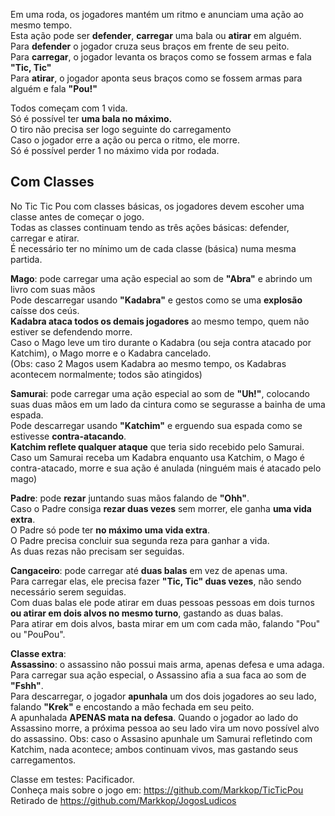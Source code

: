 Em uma roda, os jogadores mantém um ritmo e anunciam uma ação ao mesmo tempo.  
Esta ação pode ser **defender**, **carregar** uma bala ou **atirar** em alguém.  
Para **defender** o jogador cruza seus braços em frente de seu peito.  
Para **carregar**, o jogador levanta os braços como se fossem armas e fala **"Tic, Tic"**  
Para **atirar**, o jogador aponta seus braços como se fossem armas para alguém e fala **"Pou!"**  

Todos começam com 1 vida.  
Só é possível ter **uma bala no máximo.**  
O tiro não precisa ser logo seguinte do carregamento  
Caso o jogador erre a ação ou perca o ritmo, ele morre.  
Só é possível perder 1 no máximo vida por rodada.  

## Com Classes
No Tic Tic Pou com classes básicas, os jogadores devem escoher uma classe antes de começar o jogo.  
Todas as classes continuam tendo as três ações básicas: defender, carregar e atirar.  
É necessário ter no mínimo um de cada classe (básica) numa mesma partida.

**Mago**: pode carregar uma ação especial ao som de **"Abra"** e abrindo um livro com suas mãos  
Pode descarregar usando **"Kadabra"** e gestos como se uma **explosão** caísse dos ceús.  
**Kadabra ataca todos os demais jogadores** ao mesmo tempo, quem não estiver se defendendo morre.  
Caso o Mago leve um tiro durante o Kadabra (ou seja contra atacado por Katchim), o Mago morre e o Kadabra cancelado.   
(Obs: caso 2 Magos usem Kadabra ao mesmo tempo, os Kadabras acontecem normalmente; todos são atingidos)  

**Samurai**: pode carregar uma ação especial ao som de **"Uh!"**, colocando suas duas mãos em um lado da cintura como se segurasse a bainha de uma espada.  
Pode descarregar usando **"Katchim"** e erguendo sua espada como se estivesse **contra-atacando**.  
**Katchim reflete qualquer ataque** que teria sido recebido pelo Samurai.  
Caso um Samurai receba um Kadabra enquanto usa Katchim, o Mago é contra-atacado, morre e sua ação é anulada (ninguém mais é atacado pelo mago)  

**Padre**: pode **rezar** juntando suas mãos falando de **"Ohh"**.  
Caso o Padre consiga **rezar duas vezes** sem morrer, ele ganha **uma vida extra**.  
O Padre só pode ter **no máximo uma vida extra**.  
O Padre precisa concluir sua segunda reza para ganhar a vida.  
As duas rezas não precisam ser seguidas.  

**Cangaceiro**: pode carregar até **duas balas** em vez de apenas uma.   
Para carregar elas, ele precisa fazer **"Tic, Tic" duas vezes**, não sendo necessário serem seguidas.  
Com duas balas ele pode atirar em duas pessoas pessoas em dois turnos **ou atirar em dois alvos no mesmo turno**, gastando as duas balas.  
Para atirar em dois alvos, basta mirar em um com cada mão, falando "Pou" ou "PouPou".  

**Classe extra**:  
**Assassino**: o assassino não possui mais arma, apenas defesa e uma adaga.  
Para carregar sua ação especial, o Assassino afia a sua faca ao som de **"Fshh"**.  
Para descarregar, o jogador **apunhala** um dos dois jogadores ao seu lado, falando **"Krek"** e encostando a mão fechada em seu peito.  
A apunhalada **APENAS mata na defesa**. 
Quando o jogador ao lado do Assassino morre, a próxima pessoa ao seu lado vira um novo possível alvo do assassino.
Obs: caso o Assasino apunhale um Samurai refletindo com Katchim, nada acontece; ambos continuam vivos, mas gastando seus carregamentos.  

Classe em testes: Pacificador.  
Conheça mais sobre o jogo em: https://github.com/Markkop/TicTicPou  
Retirado de https://github.com/Markkop/JogosLudicos  
